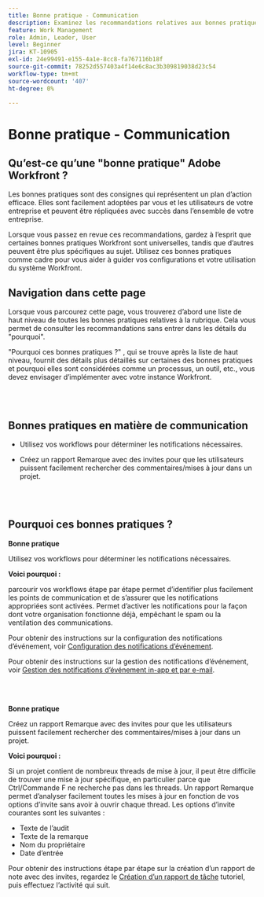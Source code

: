 ```yaml
---
title: Bonne pratique - Communication
description: Examinez les recommandations relatives aux bonnes pratiques des experts d’Adobe Workfront concernant la configuration et la gestion des notifications de communication dans Workfront.
feature: Work Management
role: Admin, Leader, User
level: Beginner
jira: KT-10905
exl-id: 24e99491-e155-4a1e-8cc8-fa767116b18f
source-git-commit: 78252d557403a4f14e6c8ac3b309819038d23c54
workflow-type: tm+mt
source-wordcount: '407'
ht-degree: 0%

---
```


# Bonne pratique - Communication

## Qu’est-ce qu’une &quot;bonne pratique&quot; Adobe Workfront ?

Les bonnes pratiques sont des consignes qui représentent un plan d’action efficace. Elles sont facilement adoptées par vous et les utilisateurs de votre entreprise et peuvent être répliquées avec succès dans l’ensemble de votre entreprise.

Lorsque vous passez en revue ces recommandations, gardez à l’esprit que certaines bonnes pratiques Workfront sont universelles, tandis que d’autres peuvent être plus spécifiques au sujet. Utilisez ces bonnes pratiques comme cadre pour vous aider à guider vos configurations et votre utilisation du système Workfront.

## Navigation dans cette page

Lorsque vous parcourez cette page, vous trouverez d’abord une liste de haut niveau de toutes les bonnes pratiques relatives à la rubrique. Cela vous permet de consulter les recommandations sans entrer dans les détails du &quot;pourquoi&quot;.

&quot;Pourquoi ces bonnes pratiques ?&quot; , qui se trouve après la liste de haut niveau, fournit des détails plus détaillés sur certaines des bonnes pratiques et pourquoi elles sont considérées comme un processus, un outil, etc., vous devez envisager d’implémenter avec votre instance Workfront.

</br>
</br>

## Bonnes pratiques en matière de communication

* Utilisez vos workflows pour déterminer les notifications nécessaires.

* Créez un rapport Remarque avec des invites pour que les utilisateurs puissent facilement rechercher des commentaires/mises à jour dans un projet.

</br>
</br>

## Pourquoi ces bonnes pratiques ?

**Bonne pratique**

Utilisez vos workflows pour déterminer les notifications nécessaires.

**Voici pourquoi :**

parcourir vos workflows étape par étape permet d’identifier plus facilement les points de communication et de s’assurer que les notifications appropriées sont activées. Permet d’activer les notifications pour la façon dont votre organisation fonctionne déjà, empêchant le spam ou la ventilation des communications.

Pour obtenir des instructions sur la configuration des notifications d’événement, voir [Configuration des notifications d’événement](https://experienceleague.adobe.com/docs/workfront-learn/tutorials-workfront/administration-and-setup/email-and-in-app-notifications/admin-set-up-event-notifications.html).

Pour obtenir des instructions sur la gestion des notifications d’événement, voir [Gestion des notifications d’événement in-app et par e-mail](https://experienceleague.adobe.com/docs/workfront-learn/tutorials-workfront/administration-and-setup/email-and-in-app-notifications/manage-inapp-and-email-notifications.html).

</br>
</br>


**Bonne pratique**

Créez un rapport Remarque avec des invites pour que les utilisateurs puissent facilement rechercher des commentaires/mises à jour dans un projet.



**Voici pourquoi :**

Si un projet contient de nombreux threads de mise à jour, il peut être difficile de trouver une mise à jour spécifique, en particulier parce que Ctrl/Commande F ne recherche pas dans les threads. Un rapport Remarque permet d’analyser facilement toutes les mises à jour en fonction de vos options d’invite sans avoir à ouvrir chaque thread. Les options d’invite courantes sont les suivantes :

* Texte de l’audit
* Texte de la remarque
* Nom du propriétaire
* Date d’entrée

Pour obtenir des instructions étape par étape sur la création d’un rapport de note avec des invites, regardez le [Création d’un rapport de tâche](https://experienceleague.adobe.com/docs/workfront-learn/tutorials-workfront/reporting/basic-reporting/create-a-task-report.html) tutoriel, puis effectuez l’activité qui suit.

